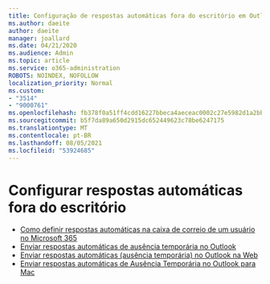```yaml
---
title: Configuração de respostas automáticas fora do escritório em Outlook
ms.author: daeite
author: daeite
manager: joallard
ms.date: 04/21/2020
ms.audience: Admin
ms.topic: article
ms.service: o365-administration
ROBOTS: NOINDEX, NOFOLLOW
localization_priority: Normal
ms.custom:
- "3514"
- "9000761"
ms.openlocfilehash: fb378f0a51ff4cdd16227bbeca4aeceac0002c27e5982d1a2bb25579dc2cd21b
ms.sourcegitcommit: b5f7da89a650d2915dc652449623c78be6247175
ms.translationtype: MT
ms.contentlocale: pt-BR
ms.lasthandoff: 08/05/2021
ms.locfileid: "53924685"
---
```

# <a name="set-up-out-of-office-automatic-replies"></a>Configurar respostas automáticas fora do escritório

- [Como definir respostas automáticas na caixa de correio de um usuário no Microsoft 365](https://docs.microsoft.com/exchange/troubleshoot/configure-mailboxes/set-automatic-replies)
- [Enviar respostas automáticas de ausência temporária no Outlook](https://support.office.com/article/9742f476-5348-4f9f-997f-5e208513bd67)
- [Enviar respostas automáticas (ausência temporária) no Outlook na Web](https://support.office.com/article/0c193ab0-b9e1-4058-84be-a5b014242290)
- [Enviar respostas automáticas de Ausência Temporária no Outlook para Mac](https://support.office.com/article/4e07ab75-beda-4f9e-bcdc-44471ebacdee)